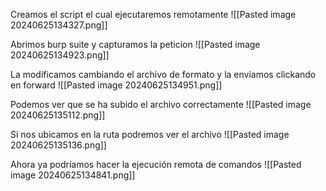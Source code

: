 Creamos el script el cual ejecutaremos remotamente
![[Pasted image 20240625134327.png]]

Abrimos burp suite y capturamos la peticion
![[Pasted image 20240625134923.png]]

La modificamos cambiando el archivo de formato y la enviamos clickando en forward
![[Pasted image 20240625134951.png]]

Podemos ver que se ha subido el archivo correctamente
![[Pasted image 20240625135112.png]]

Si nos ubicamos en la ruta podremos ver el archivo
![[Pasted image 20240625135136.png]]

Ahora ya podríamos hacer la ejecución remota de comandos
![[Pasted image 20240625134841.png]]


